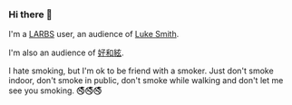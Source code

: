 ### Hi there 👋

I'm a [LARBS](https://larbs.xyz/) user, an audience of [Luke Smith](https://lukesmith.xyz).

I'm also an audience of [好和絃](http://wiwikuan.com/about/).

I hate smoking, but I'm ok to be friend with a smoker.
Just don't smoke indoor, don't smoke in public, 
don't smoke while walking and don't let me see you smoking.
🚭🚭🚭

<!--
**cld4h/cld4h** is a ✨ _special_ ✨ repository because its `README.md` (this file) appears on your GitHub profile.

Here are some ideas to get you started:

- 🔭 I’m currently working on ...
- 🌱 I’m currently learning ...
- 👯 I’m looking to collaborate on ...
- 🤔 I’m looking for help with ...
- 💬 Ask me about ...
- 📫 How to reach me: ...
- 😄 Pronouns: ...
- ⚡ Fun fact: ...
-->
